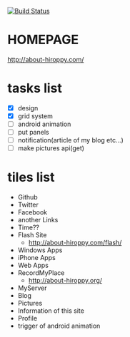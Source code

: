 [![Build Status](https://travis-ci.org/abouthiroppy/metroHomePage.png?branch=develop)](https://travis-ci.org/abouthiroppy/metroHomePage)

# HOMEPAGE
http://about-hiroppy.com/

# tasks list
- [x] design
- [x] grid system
- [ ] android animation
- [ ] put panels
- [ ] notification(article of my blog etc...)
- [ ] make pictures api(get)

# tiles list
- Github
- Twitter
- Facebook
- another Links
- Time??
- Flash Site
    - http://about-hiroppy.com/flash/
- Windows Apps
- iPhone Apps
- Web Apps
- RecordMyPlace
    - http://about-hiroppy.org/
- MyServer
- Blog
- Pictures
- Information of this site
- Profile
- trigger of android animation
